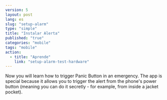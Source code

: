 ```yaml
---
version: 5
layout: post
lang: es
slug: "setup-alarm"
type: "simple"
title: "Instalar Alerta"
published: "true"
categories: "mobile"
tags: "mobile"
action: 
  - title: "Aprende"
    link: "setup-alarm-test-hardware"
---
```


Now you will learn how to trigger Panic Button in an emergency. The app is special because it allows you to trigger the alert from the phone's power button (meaning you can do it secretly - for example, from inside a jacket pocket).
